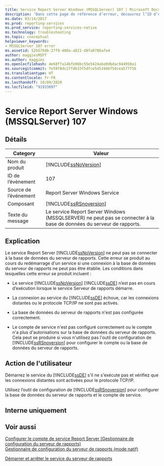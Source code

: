 ```yaml
---
title: Service Report Server Windows (MSSQLServer) 107 | Microsoft Docs
description: 'Dans cette page de référence d’erreur, découvrez l’ID d’événement 107 : Le service Report Server Windows (SQL Server) ne peut pas se connecter à la base de données du serveur de rapports.'
ms.date: 03/14/2017
ms.prod: reporting-services
ms.prod_service: reporting-services-native
ms.technology: troubleshooting
ms.topic: conceptual
helpviewer_keywords:
- MSSQLServer 107 error
ms.assetid: 52b5704b-27f9-400a-a821-d8fa0786afe4
author: maggiesMSFT
ms.author: maggies
ms.openlocfilehash: 4e68ffa14bfe98bc55e5424abe0dbdac944950a1
ms.sourcegitcommit: fe59f8dc27fd633f5dfce54519d6f5dcea577f56
ms.translationtype: HT
ms.contentlocale: fr-FR
ms.lasthandoff: 10/09/2020
ms.locfileid: "91933697"
---
```

# <a name="report-server-windows-service-mssqlserver-107"></a>Service Report Server Windows (MSSQLServer) 107
    
## <a name="details"></a>Détails  
  
|Category|Valeur|  
|-|-|  
|Nom du produit|[!INCLUDE[ssNoVersion](../../includes/ssnoversion-md.md)]|  
|ID de l’événement|107|  
|Source de l’événement|Report Server Windows Service|  
|Composant|[!INCLUDE[ssRSnoversion](../../includes/ssrsnoversion-md.md)]|  
|Texte du message|Le service Report Server Windows (MSSQLSERVER) ne peut pas se connecter à la base de données du serveur de rapports.|  
  
## <a name="explanation"></a>Explication  
 Le service Report Server [!INCLUDE[ssNoVersion](../../includes/ssnoversion-md.md)] ne peut pas se connecter à la base de données du serveur de rapports. Cette erreur se produit au cours du redémarrage d'un service si une connexion à la base de données du serveur de rapports ne peut pas être établie. Les conditions dans lesquelles cette erreur se produit incluent :  
  
-   Le service [!INCLUDE[ssNoVersion](../../includes/ssnoversion-md.md)] [!INCLUDE[ssDE](../../includes/ssde-md.md)] n’est pas en cours d’exécution lorsque le service Serveur de rapports démarre.  
  
-   La connexion au service du [!INCLUDE[ssDE](../../includes/ssde-md.md)] échoue, car les connexions distantes ou le protocole TCP/IP ne sont pas activés.  
  
-   La base de données du serveur de rapports n'est pas configurée correctement.  
  
-   Le compte de service n'est pas configuré correctement ou le compte n'a plus d'autorisations sur la base de données du serveur de rapports. Cela peut se produire si vous n'utilisez pas l'outil de configuration de [!INCLUDE[ssRSnoversion](../../includes/ssrsnoversion-md.md)] pour configurer le compte ou la base de données du serveur de rapports.  
  
## <a name="user-action"></a>Action de l'utilisateur  
 Démarrez le service du [!INCLUDE[ssDE](../../includes/ssde-md.md)] s'il ne s'exécute pas et vérifiez que les connexions distantes sont activées pour le protocole TCP/IP.  
  
 Utilisez l’outil de configuration de [!INCLUDE[ssRSnoversion](../../includes/ssrsnoversion-md.md)] pour configurer la base de données du serveur de rapports et le compte de service.  
  
## <a name="internal-only"></a>Interne uniquement  
  
## <a name="see-also"></a>Voir aussi  

 [Configurer le compte de service Report Server &#40;Gestionnaire de configuration du serveur de rapports&#41;](../../reporting-services/install-windows/configure-the-report-server-service-account-ssrs-configuration-manager.md)   
 [Gestionnaire de configuration du serveur de rapports &#40;mode natif&#41;](../../reporting-services/install-windows/reporting-services-configuration-manager-native-mode.md)   

 [Démarrer et arrêter le service du serveur de rapports](../../reporting-services/report-server/start-and-stop-the-report-server-service.md)  
  
  
